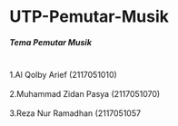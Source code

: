 <h1>UTP-Pemutar-Musik</h1>
<h5>Tema Pemutar Musik</h5>
<br> 1.Al Qolby Arief (2117051010) </br>
<br> 2.Muhammad Zidan Pasya (2117051070) </br>
<br> 3.Reza Nur Ramadhan (2117051057 </br>
